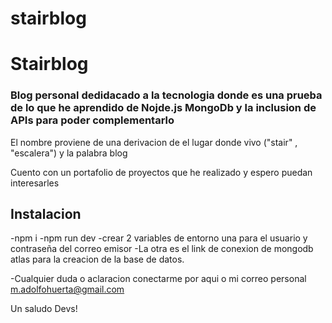 # stairblog

<h1>Stairblog</h1>

<h3>Blog personal dedidacado a la tecnologia donde es una prueba de lo que
he aprendido de Nojde.js MongoDb y la inclusion de APIs para poder complementarlo</h3>

<p>El nombre proviene de una derivacion de el lugar donde vivo ("stair" , "escalera") y la palabra blog

<p>Cuento con un portafolio de proyectos que he realizado y espero puedan interesarles</p>

<h2>Instalacion</h2>

-npm i
-npm run dev
-crear 2 variables de entorno una para el usuario y contraseña del correo emisor
-La otra es el link de conexion de mongodb atlas para la creacion de la base de datos.

-Cualquier duda o aclaracion conectarme por aqui o mi correo personal m.adolfohuerta@gmail.com

Un saludo Devs!
